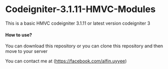 # Codeigniter-3.1.11-HMVC-Modules

<p>This is a basic HMVC codeigniter 3.1.11 or latest version codeigniter 3</p>
<h4>How to use?</h4>
<p>You can download this repository or you can clone this repository and then move to your server</p>


<p>You can contact me at (<a href="https://facebook.com/alfin.uyyee" target="_blank">https://facebook.com/alfin.uyyee</a>)</p>


